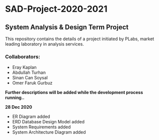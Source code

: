 # SAD-Project-2020-2021
## System Analysis & Design Term Project
This repository contains the details of a project initiated by PLabs, market leading laboratory in analysis services.

### Collaborators:
* Eray Kaplan
* Abdullah Turhan
* Sinan Can Soysal
* Omer Faruk Gurbuz

**Further descriptions will be added while the development process running..**

**28 Dec 2020**
* ER Diagram added
* ERD Database Design Model added
* System Requirements added
* System Architecture Diagram added
